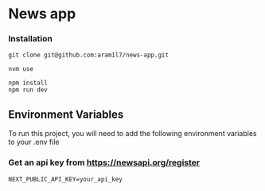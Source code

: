 
# News app

### Installation

```
git clone git@github.com:aram1l7/news-app.git

nvm use

npm install
npm run dev

```

## Environment Variables

To run this project, you will need to add the following environment variables to your .env file

### Get an api key from https://newsapi.org/register

`NEXT_PUBLIC_API_KEY=your_api_key`